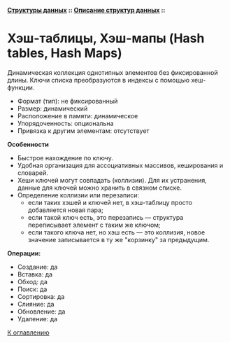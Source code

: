 **[Структуры данных](../../README.md#data-structures) :: [Описание структур данных](../../README.md#data-structures-descriptions) ::**
# Хэш-таблицы, Хэш-мапы (Hash tables, Hash Maps)

Динамическая коллекция однотипных элементов без фиксированной длины. Ключи списка преобразуются в индексы с помощью хеш-функции.

- Формат (тип): не фиксированный
- Размер: динамический
- Расположение в памяти: динамическое
- Упорядоченность: опциональна
- Привязка к другим элементам: отсутствует

**Особенности**
- Быстрое нахождение по ключу.
- Удобная организация для ассоциативных массивов, кеширования и словарей.
- Хеши ключей могут совпадать (коллизии). Для их устранения, данные для ключей можно хранить в связном списке.
- Определение коллизии или перезаписи:
  - если таких хэшей и ключей нет, в хэш-таблицу просто добавляется новая пара;
  - если такой ключ есть, это перезапись — структура переписывает элемент с таким же ключом;
  - если такого ключа нет, но хэш есть — это коллизия, новое значение записывается в ту же "корзинку" за предыдущим.

**Операции:**
- Создание: да
- Вставка: да
- Обход: да
- Поиск: да
- Сортировка: да
- Слияние: да
- Обновление: да
- Удаление: да

[К оглавлению](../../README.md#data-structures-descriptions)
